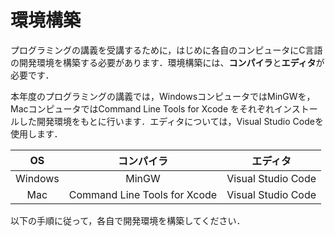 # 環境構築

プログラミングの講義を受講するために，はじめに各⾃のコンピュータにC⾔語の開発環境を構築する必要があります．環境構築には、**コンパイラ**と**エディタ**が必要です．

本年度のプログラミングの講義では，WindowsコンピュータではMinGWを，MacコンピュータではCommand Line Tools for Xcode をそれぞれインストールした開発環境をもとに⾏います．エディタについては，Visual Studio Codeを使用します．

|   OS    |          コンパイラ          |      エディタ      |
| :-----: | :--------------------------: | :----------------: |
| Windows |            MinGW             | Visual Studio Code |
|   Mac   | Command Line Tools for Xcode | Visual Studio Code |

以下の⼿順に従って，各⾃で開発環境を構築してください．

## 